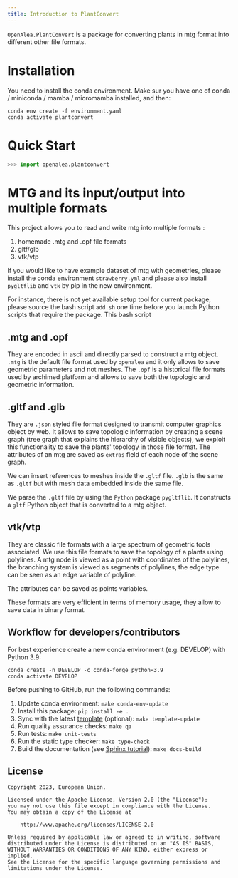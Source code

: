 ```yaml
---
title: Introduction to PlantConvert
---
```


`OpenAlea.PlantConvert` is a package for converting plants in mtg format
into different other file formats.

# Installation

You need to install the conda environment. Make sur you have one of
conda / miniconda / mamba / micromamba installed, and then:

    conda env create -f environment.yaml
    conda activate plantconvert

# Quick Start

``` python
>>> import openalea.plantconvert
```

# MTG and its input/output into multiple formats

This project allows you to read and write mtg into multiple formats :

1.  homemade .mtg and .opf file formats
2.  gltf/glb
3.  vtk/vtp

If you would like to have example dataset of mtg with geometries, please
install the conda environment `strawberry.yml` and please also install
`pygltflib` and `vtk` by pip in the new environment.

For instance, there is not yet available setup tool for current package,
please source the bash script `add.sh` one time before you launch Python
scripts that require the package. This bash script

## .mtg and .opf

They are encoded in ascii and directly parsed to construct a mtg object.
`.mtg` is the default file format used by `openalea` and it only allows
to save geometric parameters and not meshes. The `.opf` is a historical
file formats used by archimed platform and allows to save both the
topologic and geometric information.

## .gltf and .glb

They are `.json` styled file format designed to transmit computer
graphics object by web. It allows to save topologic information by
creating a scene graph (tree graph that explains the hierarchy of
visible objects), we exploit this functionality to save the plants'
topology in those file format. The attributes of an mtg are saved as
`extras` field of each node of the scene graph.

We can insert references to meshes inside the `.gltf` file. `.glb` is
the same as `.gltf` but with mesh data embedded inside the same file.

We parse the `.gltf` file by using the `Python` package `pygltflib`. It
constructs a `gltf` Python object that is converted to a mtg object.

## vtk/vtp

They are classic file formats with a large spectrum of geometric tools
associated. We use this file formats to save the topology of a plants
using polylines. A mtg node is viewed as a point with coordinates of the
polylines, the branching system is viewed as segments of polylines, the
edge type can be seen as an edge variable of polyline.

The attributes can be saved as points variables.

These formats are very efficient in terms of memory usage, they allow to
save data in binary format.

## Workflow for developers/contributors

For best experience create a new conda environment (e.g. DEVELOP) with
Python 3.9:

    conda create -n DEVELOP -c conda-forge python=3.9
    conda activate DEVELOP

Before pushing to GitHub, run the following commands:

1.  Update conda environment: `make conda-env-update`
2.  Install this package: `pip install -e .`
3.  Sync with the latest
    [template](https://github.com/ecmwf-projects/cookiecutter-conda-package)
    (optional): `make template-update`
4.  Run quality assurance checks: `make qa`
5.  Run tests: `make unit-tests`
6.  Run the static type checker: `make type-check`
7.  Build the documentation (see [Sphinx
    tutorial](https://www.sphinx-doc.org/en/master/tutorial/)):
    `make docs-build`

## License

    Copyright 2023, European Union.

    Licensed under the Apache License, Version 2.0 (the "License");
    you may not use this file except in compliance with the License.
    You may obtain a copy of the License at

        http://www.apache.org/licenses/LICENSE-2.0

    Unless required by applicable law or agreed to in writing, software
    distributed under the License is distributed on an "AS IS" BASIS,
    WITHOUT WARRANTIES OR CONDITIONS OF ANY KIND, either express or implied.
    See the License for the specific language governing permissions and
    limitations under the License.
